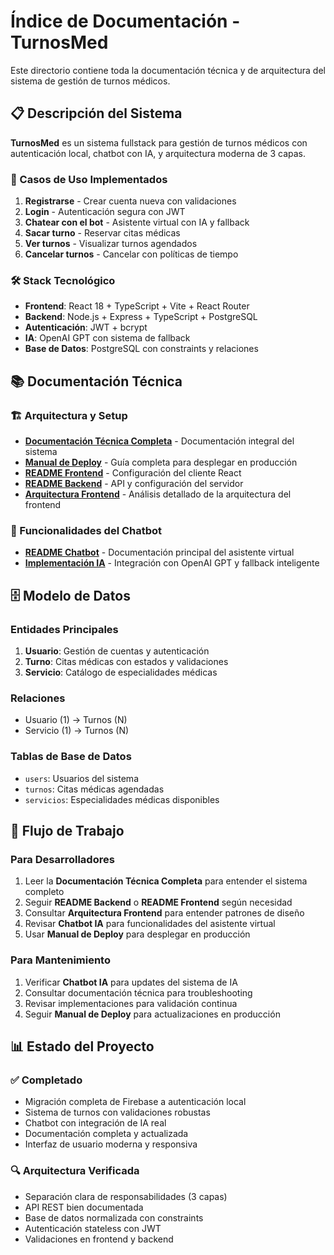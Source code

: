 # Índice de Documentación - TurnosMed

Este directorio contiene toda la documentación técnica y de arquitectura del sistema de gestión de turnos médicos.

## 📋 Descripción del Sistema

**TurnosMed** es un sistema fullstack para gestión de turnos médicos con autenticación local, chatbot con IA, y arquitectura moderna de 3 capas.

### 🎯 Casos de Uso Implementados
1. **Registrarse** - Crear cuenta nueva con validaciones
2. **Login** - Autenticación segura con JWT
3. **Chatear con el bot** - Asistente virtual con IA y fallback
4. **Sacar turno** - Reservar citas médicas
5. **Ver turnos** - Visualizar turnos agendados
6. **Cancelar turnos** - Cancelar con políticas de tiempo

### 🛠 Stack Tecnológico
- **Frontend**: React 18 + TypeScript + Vite + React Router
- **Backend**: Node.js + Express + TypeScript + PostgreSQL
- **Autenticación**: JWT + bcrypt
- **IA**: OpenAI GPT con sistema de fallback
- **Base de Datos**: PostgreSQL con constraints y relaciones

## 📚 Documentación Técnica

### 🏗 Arquitectura y Setup

- **[Documentación Técnica Completa](DOCUMENTACION_TECNICA_COMPLETA.md)** - Documentación integral del sistema
- **[Manual de Deploy](../MANUAL_DEPLOY.md)** - Guía completa para desplegar en producción
- **[README Frontend](README_frontend.md)** - Configuración del cliente React
- **[README Backend](README_backend.md)** - API y configuración del servidor
- **[Arquitectura Frontend](FRONTEND_ARQUITECTURA.md)** - Análisis detallado de la arquitectura del frontend

### 🤖 Funcionalidades del Chatbot

- **[README Chatbot](CHATBOT_README.md)** - Documentación principal del asistente virtual
- **[Implementación IA](CHATBOT_IA_IMPLEMENTACION.md)** - Integración con OpenAI GPT y fallback inteligente

## 🗄️ Modelo de Datos

### Entidades Principales
1. **Usuario**: Gestión de cuentas y autenticación
2. **Turno**: Citas médicas con estados y validaciones
3. **Servicio**: Catálogo de especialidades médicas

### Relaciones
- Usuario (1) → Turnos (N)
- Servicio (1) → Turnos (N)

### Tablas de Base de Datos
- `users`: Usuarios del sistema
- `turnos`: Citas médicas agendadas
- `servicios`: Especialidades médicas disponibles

## 🚀 Flujo de Trabajo

### Para Desarrolladores
1. Leer la **Documentación Técnica Completa** para entender el sistema completo
2. Seguir **README Backend** o **README Frontend** según necesidad
3. Consultar **Arquitectura Frontend** para entender patrones de diseño
4. Revisar **Chatbot IA** para funcionalidades del asistente virtual
5. Usar **Manual de Deploy** para desplegar en producción

### Para Mantenimiento
1. Verificar **Chatbot IA** para updates del sistema de IA
2. Consultar documentación técnica para troubleshooting
3. Revisar implementaciones para validación continua
4. Seguir **Manual de Deploy** para actualizaciones en producción

## 📊 Estado del Proyecto

### ✅ Completado
- Migración completa de Firebase a autenticación local
- Sistema de turnos con validaciones robustas
- Chatbot con integración de IA real
- Documentación completa y actualizada
- Interfaz de usuario moderna y responsiva

### 🔍 Arquitectura Verificada
- Separación clara de responsabilidades (3 capas)
- API REST bien documentada
- Base de datos normalizada con constraints
- Autenticación stateless con JWT
- Validaciones en frontend y backend
